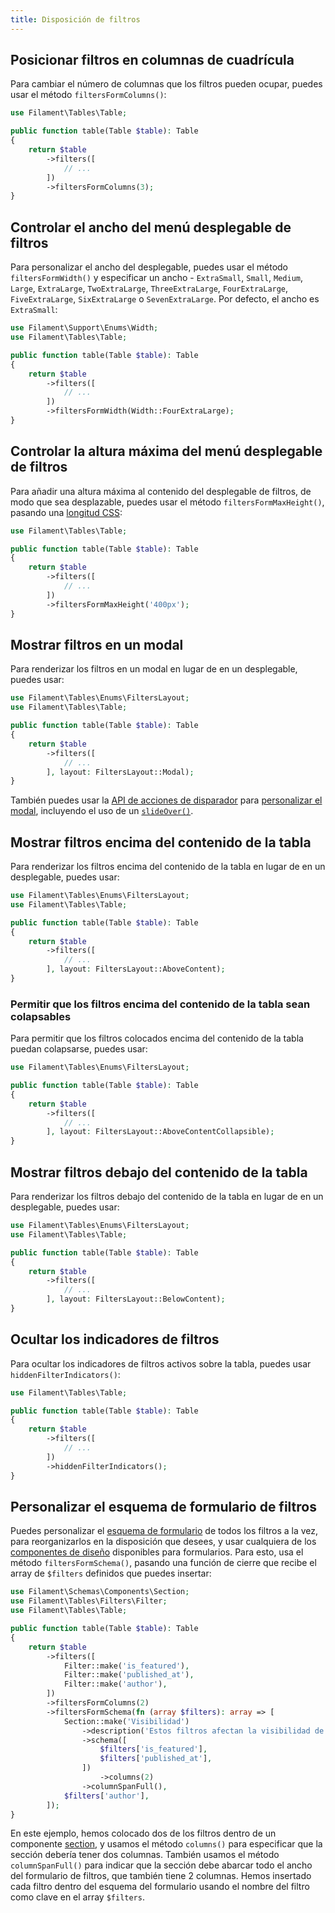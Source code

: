 ```yaml
---
title: Disposición de filtros
---
```


## Posicionar filtros en columnas de cuadrícula

Para cambiar el número de columnas que los filtros pueden ocupar, puedes usar el método `filtersFormColumns()`:

```php
use Filament\Tables\Table;

public function table(Table $table): Table
{
    return $table
        ->filters([
            // ...
        ])
        ->filtersFormColumns(3);
}
```

## Controlar el ancho del menú desplegable de filtros

Para personalizar el ancho del desplegable, puedes usar el método `filtersFormWidth()` y especificar un ancho - `ExtraSmall`, `Small`, `Medium`, `Large`, `ExtraLarge`, `TwoExtraLarge`, `ThreeExtraLarge`, `FourExtraLarge`, `FiveExtraLarge`, `SixExtraLarge` o `SevenExtraLarge`. Por defecto, el ancho es `ExtraSmall`:

```php
use Filament\Support\Enums\Width;
use Filament\Tables\Table;

public function table(Table $table): Table
{
    return $table
        ->filters([
            // ...
        ])
        ->filtersFormWidth(Width::FourExtraLarge);
}
```

## Controlar la altura máxima del menú desplegable de filtros

Para añadir una altura máxima al contenido del desplegable de filtros, de modo que sea desplazable, puedes usar el método `filtersFormMaxHeight()`, pasando una [longitud CSS](https://developer.mozilla.org/en-US/docs/Web/CSS/length):

```php
use Filament\Tables\Table;

public function table(Table $table): Table
{
    return $table
        ->filters([
            // ...
        ])
        ->filtersFormMaxHeight('400px');
}
```

## Mostrar filtros en un modal

Para renderizar los filtros en un modal en lugar de en un desplegable, puedes usar:

```php
use Filament\Tables\Enums\FiltersLayout;
use Filament\Tables\Table;

public function table(Table $table): Table
{
    return $table
        ->filters([
            // ...
        ], layout: FiltersLayout::Modal);
}
```

También puedes usar la [API de acciones de disparador](overview#customizing-the-filters-trigger-action) para [personalizar el modal](../actions/modals), incluyendo el uso de un [`slideOver()`](../actions/modals#using-a-slide-over-instead-of-a-modal).

## Mostrar filtros encima del contenido de la tabla

Para renderizar los filtros encima del contenido de la tabla en lugar de en un desplegable, puedes usar:

```php
use Filament\Tables\Enums\FiltersLayout;
use Filament\Tables\Table;

public function table(Table $table): Table
{
    return $table
        ->filters([
            // ...
        ], layout: FiltersLayout::AboveContent);
}
```

### Permitir que los filtros encima del contenido de la tabla sean colapsables

Para permitir que los filtros colocados encima del contenido de la tabla puedan colapsarse, puedes usar:

```php
use Filament\Tables\Enums\FiltersLayout;

public function table(Table $table): Table
{
    return $table
        ->filters([
            // ...
        ], layout: FiltersLayout::AboveContentCollapsible);
}
```

## Mostrar filtros debajo del contenido de la tabla

Para renderizar los filtros debajo del contenido de la tabla en lugar de en un desplegable, puedes usar:

```php
use Filament\Tables\Enums\FiltersLayout;
use Filament\Tables\Table;

public function table(Table $table): Table
{
    return $table
        ->filters([
            // ...
        ], layout: FiltersLayout::BelowContent);
}
```

## Ocultar los indicadores de filtros

Para ocultar los indicadores de filtros activos sobre la tabla, puedes usar `hiddenFilterIndicators()`:

```php
use Filament\Tables\Table;

public function table(Table $table): Table
{
    return $table
        ->filters([
            // ...
        ])
        ->hiddenFilterIndicators();
}
```

## Personalizar el esquema de formulario de filtros

Puedes personalizar el [esquema de formulario](../../schemas/layouts) de todos los filtros a la vez, para reorganizarlos en la disposición que desees, y usar cualquiera de los [componentes de diseño](../../schemas/layout) disponibles para formularios. Para esto, usa el método `filtersFormSchema()`, pasando una función de cierre que recibe el array de `$filters` definidos que puedes insertar:

```php
use Filament\Schemas\Components\Section;
use Filament\Tables\Filters\Filter;
use Filament\Tables\Table;

public function table(Table $table): Table
{
    return $table
        ->filters([
            Filter::make('is_featured'),
            Filter::make('published_at'),
            Filter::make('author'),
        ])
        ->filtersFormColumns(2)
        ->filtersFormSchema(fn (array $filters): array => [
            Section::make('Visibilidad')
                ->description('Estos filtros afectan la visibilidad de los registros en la tabla.')
                ->schema([
                    $filters['is_featured'],
                    $filters['published_at'],
                ])
                    ->columns(2)
                ->columnSpanFull(),
            $filters['author'],
        ]);
}
```

En este ejemplo, hemos colocado dos de los filtros dentro de un componente [section](../../schemas/sections), y usamos el método `columns()` para especificar que la sección debería tener dos columnas. También usamos el método `columnSpanFull()` para indicar que la sección debe abarcar todo el ancho del formulario de filtros, que también tiene 2 columnas. Hemos insertado cada filtro dentro del esquema del formulario usando el nombre del filtro como clave en el array `$filters`.
